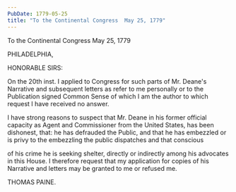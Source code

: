 ```yaml
---
PubDate: 1779-05-25
title: "To the Continental Congress  May 25, 1779"
---
```


   To the Continental Congress  May 25, 1779

   PHILADELPHIA,

   HONORABLE SIRS:

   On the 20th inst. I applied to Congress for such parts of Mr. Deane's
   Narrative and subsequent letters as refer to me personally or to the
   Publication signed Common Sense of which I am the author to which request
   I have received no answer.

   I have strong reasons to suspect that Mr. Deane in his former official
   capacity as Agent and Commissioner from the United States, has been
   dishonest, that: he has defrauded the Public, and that he has embezzled or
   is privy to the embezzling the public dispatches and that conscious

   of his crime he is seeking shelter, directly or indirectly among his
   advocates in this House. I therefore request that my application for
   copies of his Narrative and letters may be granted to me or refused me.

   THOMAS PAINE.


